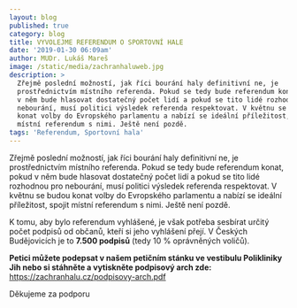 ```yaml
---
layout: blog
published: true
category: blog
title: VYVOLEJME REFERENDUM O SPORTOVNÍ HALE
date: '2019-01-30 06:09am'
author: MUDr. Lukáš Mareš
image: /static/media/zachranhaluweb.jpg
description: >
  Zřejmě poslední možností, jak říci bourání haly definitivní ne, je
  prostřednictvím místního referenda. Pokud se tedy bude referendum konat, pokud
  v něm bude hlasovat dostatečný počet lidí a pokud se tito lidé rozhodnou pro
  nebourání, musí politici výsledek referenda respektovat. V květnu se budou
  konat volby do Evropského parlamentu a nabízí se ideální příležitost, spojit
  místní referendum s nimi. Ještě není pozdě.
tags: 'Referendum, Sportovní hala'
---
```

Zřejmě poslední možností, jak říci bourání haly definitivní ne, je prostřednictvím místního referenda. Pokud se tedy bude referendum konat, pokud v něm bude hlasovat dostatečný počet lidí a pokud se tito lidé rozhodnou pro nebourání, musí politici výsledek referenda respektovat. V květnu se budou konat volby do Evropského parlamentu a nabízí se ideální příležitost, spojit místní referendum s nimi. Ještě není pozdě.

K tomu, aby bylo referendum vyhlášené, je však potřeba sesbírat určitý počet podpisů od občanů, kteří si jeho vyhlášení přejí. V Českých Budějovicích je to **7.500 podpisů** (tedy 10 % oprávněných voličů).

**Petici můžete podepsat v našem petičním stánku ve vestibulu Polikliniky Jih nebo si stáhněte a vytiskněte podpisový arch zde:** https://zachranhalu.cz/podpisovy-arch.pdf

Děkujeme za podporu
